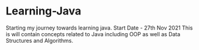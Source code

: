 # Learning-Java
Starting my journey towards learning java. Start Date - 27th Nov 2021
This is will contain concepts related to Java including OOP as well as Data Structures and Algorithms.
